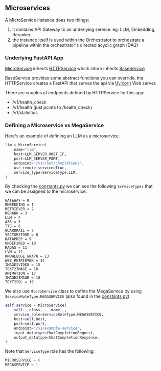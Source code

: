 ## Microservices

A MicroService instance does two things:
1. it contains API Gateway to an underlying service.  eg: LLM, Embedding, Reranker.
2. the instance itself is used within the [Orchestrator](https://github.com/opea-project/GenAIComps/blob/main/comps/cores/mega/orchestrator.py) to orchestrate a pipeline within the orchestrator's directed acyclic graph (DAG)


### Underlying FastAPI App

[MicroService](https://github.com/opea-project/GenAIComps/blob/main/comps/cores/mega/micro_service.py) inherits [HTTPService](https://github.com/opea-project/GenAIComps/blob/main/comps/cores/mega/http_service.py) which inturn inherits [BaseService](https://github.com/opea-project/GenAIComps/blob/main/comps/cores/mega/base_service.py)

BaseService provides some abstract functions you can override, the HTTPService creates a FastAPI that serves the api via [Uvicorn](https://www.uvicorn.org/) Web server.

There are couples of endpoints defined by HTTPService for this app:
- /v1/health_check
- /v1/health (just points to /health_check)
- /v1/statistics

### Defining a Microservice vs MegaService

Here's an example of defining an LLM as a microservice.


```py
llm = MicroService(
    name="llm",
    host=LLM_SERVER_HOST_IP,
    port=LLM_SERVER_PORT,
    endpoint="/v1/chat/completions",
    use_remote_service=True,
    service_type=ServiceType.LLM,
)
```

By checking the [constants.py](https://github.com/opea-project/GenAIComps/blob/main/comps/cores/mega/constants.py) we can see the following `ServiceTypes` that we can be assigned to the microservice.

```
GATEWAY = 0
EMBEDDING = 1
RETRIEVER = 2
RERANK = 3
LLM = 4
ASR = 5
TTS = 6
GUARDRAIL = 7
VECTORSTORE = 8
DATAPREP = 9
UNDEFINED = 10
RAGAS = 11
LVM = 12
KNOWLEDGE_GRAPH = 13
WEB_RETRIEVER = 14
IMAGE2VIDEO = 15
TEXT2IMAGE = 16
ANIMATION = 17
IMAGE2IMAGE = 18
TEXT2SQL = 19
```

We also use `MicroService` class to define the MegaService by using `ServiceRoleType.MEGASERVICE` (also found in the [constants.py](https://github.com/opea-project/GenAIComps/blob/main/comps/cores/mega/constants.py)).

```py
self.service = MicroService(
    self.__class__.__name__,
    service_role=ServiceRoleType.MEGASERVICE,
    host=self.host,
    port=self.port,
    endpoint="/v1/example-service",
    input_datatype=ChatCompletionRequest,
    output_datatype=ChatCompletionResponse,
)
```

Note that `ServiceType` role has the following:
```py
MICROSERVICE = 0
MEGASERVICE = 1
```
